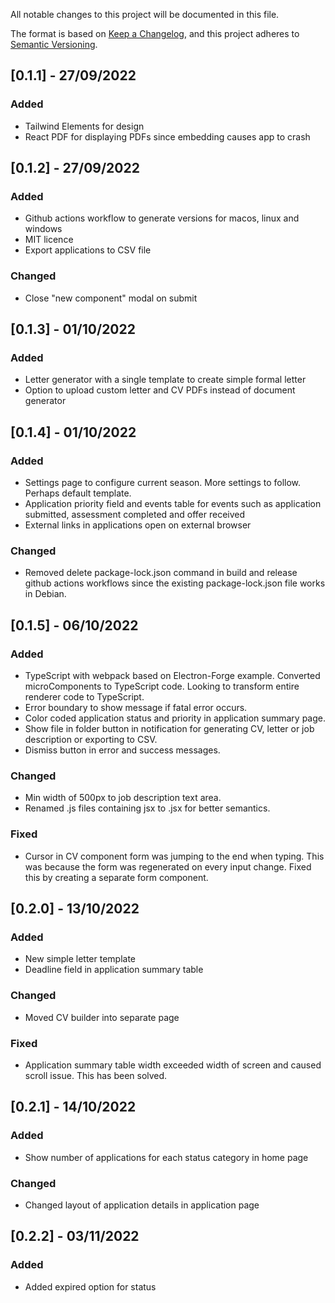All notable changes to this project will be documented in this file.

The format is based on [Keep a Changelog](https://keepachangelog.com/en/1.0.0/),
and this project adheres to [Semantic Versioning](https://semver.org/spec/v2.0.0.html).

## [0.1.1] - 27/09/2022

### Added

- Tailwind Elements for design
- React PDF for displaying PDFs since embedding causes app to crash

## [0.1.2] - 27/09/2022

### Added

- Github actions workflow to generate versions for macos, linux and windows
- MIT licence
- Export applications to CSV file

### Changed

- Close "new component" modal on submit

## [0.1.3] - 01/10/2022

### Added

- Letter generator with a single template to create simple formal letter
- Option to upload custom letter and CV PDFs instead of document generator

## [0.1.4] - 01/10/2022

### Added

- Settings page to configure current season. More settings to follow. Perhaps default template.
- Application priority field and events table for events such as application submitted, assessment completed and offer received
- External links in applications open on external browser

### Changed

- Removed delete package-lock.json command in build and release github actions workflows since the existing package-lock.json file works in Debian.

## [0.1.5] - 06/10/2022

### Added

- TypeScript with webpack based on Electron-Forge example. Converted microComponents to TypeScript code. Looking to transform entire renderer code to TypeScript.
- Error boundary to show message if fatal error occurs.
- Color coded application status and priority in application summary page.
- Show file in folder button in notification for generating CV, letter or job description or exporting to CSV.
- Dismiss button in error and success messages.

### Changed

- Min width of 500px to job description text area.
- Renamed .js files containing jsx to .jsx for better semantics.

### Fixed

- Cursor in CV component form was jumping to the end when typing. This was because the form was regenerated on every input change. Fixed this by creating a separate form component.

## [0.2.0] - 13/10/2022

### Added
- New simple letter template
- Deadline field in application summary table

### Changed
- Moved CV builder into separate page

### Fixed
- Application summary table width exceeded width of screen and caused scroll issue. This has been solved.

## [0.2.1] - 14/10/2022

### Added 
- Show number of applications for each status category in home page

### Changed
- Changed layout of application details in application page

## [0.2.2] - 03/11/2022

### Added
- Added expired option for status